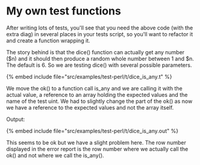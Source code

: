 # My own test functions

After writing lots of tests, you'll see that you need the above code (with the extra diag)
in several places in your tests script, so you'll want to refactor it
and create a function wrapping it.

The story behind is that the dice() function can actually get any number ($n) and it
should then produce a random whole number between 1 and $n. The default is 6. So we
are testing dice() with several possible parameters.

{% embed include file="src/examples/test-perl/t/dice_is_any.t" %}



We move the ok() to a function call is_any and we are calling it with the actual value,
a reference to an array holding the expected values and the name of the test uint.
We had to slightly change the part of the ok() as now we have a reference to the expected
values and not the array itself.


Output:

{% embed include file="src/examples/test-perl/t/dice_is_any.out" %}



This seems to be ok but we have a slight problem here. The row number displayed in the
error report is the row number where we actually call the ok() and not where we call the
is_any().



